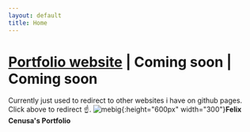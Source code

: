 ```yaml
---
layout: default
title: Home
---
```

# [Portfolio website](/portfolio) | Coming soon | Coming soon
Currently just used to redirect to other websites i have on github pages. Click above to redirect ☝️.
![mebig](/assets/img/meBig.png){:height="600px" width="300"}**Felix Cenusa's Portfolio**